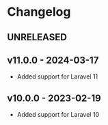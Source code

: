 # Changelog

## UNRELEASED

## v11.0.0 - 2024-03-17

- Added support for Laravel 11

## v10.0.0 - 2023-02-19

- Added support for Laravel 10

